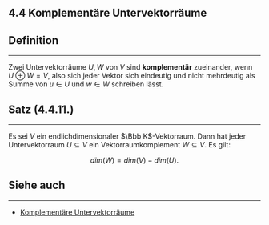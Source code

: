 ## 4.4 Komplementäre Untervektorräume

## Definition

***

Zwei Untervektorräume $U,W$ von $V$ sind **komplementär** zueinander, wenn $U \oplus W = V$, also sich jeder Vektor sich eindeutig und nicht mehrdeutig als Summe von $u\in U$ und $w\in W$ schreiben lässt.

## Satz (4.4.11.)

***

Es sei $V$ ein endlichdimensionaler $\Bbb K$-Vektorraum. Dann hat jeder Untervektorraum $U \subseteq V$ ein Vektorraumkomplement $W\subseteq V$. Es gilt:

$$dim(W) = dim(V)-dim(U).$$

## Siehe auch

***

* [Komplementäre Untervektorräume](</4. Vektorräume und lineare Abbildungen/4.4 Direkte Summen und Komplemente/Komplementäre Untervektorräume.md>)

<!--ID: 1709384076030-->


